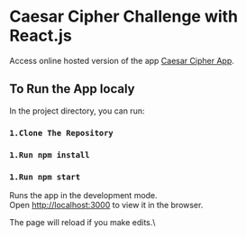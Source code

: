# Caesar Cipher Challenge with React.js

Access online hosted version of the app [Caesar Cipher App](https://caesar-cipher-b0cca.web.app/).

## To Run the App localy

In the project directory, you can run:

### `1.Clone The Repository`

### `1.Run npm install`

### `1.Run npm start`

Runs the app in the development mode.\
Open [http://localhost:3000](http://localhost:3000) to view it in the browser.

The page will reload if you make edits.\

